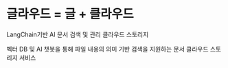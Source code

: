 # 글라우드 = 글 + 클라우드

LangChain기반 AI 문서 검색 및 관리 클라우드 스토리지
 
벡터 DB 및 AI 챗봇을 통해 파일 내용의 의미 기반 검색을 지원하는 문서 클라우드 스토리지 서비스